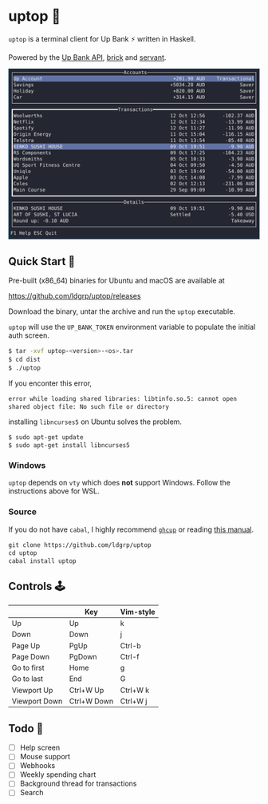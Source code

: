uptop 🙌
==============

`uptop` is a terminal client for Up Bank ⚡ written in Haskell.

Powered by the [Up Bank API][up-api], [brick][brick] and [servant][servant].

![tui-screenshot](/img/main.png)

## Quick Start 🚀

Pre-built (x86_64) binaries for Ubuntu and macOS are available at

https://github.com/ldgrp/uptop/releases

Download the binary, untar the archive and run the `uptop` executable.

`uptop` will use the `UP_BANK_TOKEN` environment variable to
populate the initial auth screen.

```bash
$ tar -xvf uptop-<version>-<os>.tar
$ cd dist
$ ./uptop
```

If you enconter this error,
```
error while loading shared libraries: libtinfo.so.5: cannot open shared object file: No such file or directory
```
installing `libncurses5` on Ubuntu solves the problem.

```
$ sudo apt-get update
$ sudo apt-get install libncurses5
```

### Windows

`uptop` depends on `vty` which does **not** support Windows.
Follow the instructions above for WSL.

### Source
If you do not have `cabal`, I highly recommend [`ghcup`][ghcup] or 
reading [this manual][cabal].

```
git clone https://github.com/ldgrp/uptop
cd uptop
cabal install uptop
```

## Controls 🕹️

|               | Key         | Vim-style   |
|---------------|-------------|-------------|
| Up            | Up          | k           |
| Down          | Down        | j           |
| Page Up       | PgUp        | Ctrl-b      |
| Page Down     | PgDown      | Ctrl-f      |
| Go to first   | Home        | g           |
| Go to last    | End         | G           |
| Viewport Up   | Ctrl+W Up   | Ctrl+W k    |
| Viewport Down | Ctrl+W Down | Ctrl+W j    |
  

## Todo  📝
- [ ] Help screen
- [ ] Mouse support
- [ ] Webhooks
- [ ] Weekly spending chart
- [ ] Background thread for transactions
- [ ] Search

[up-api]: https://developer.up.com.au/
[brick]: https://github.com/jtdaugherty/brick/
[servant]: https://servant.dev/
[ghcup]: https://www.haskell.org/ghcup/
[cabal]: https://www.haskell.org/cabal/
